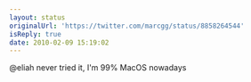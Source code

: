 ```yaml
---
layout: status
originalUrl: 'https://twitter.com/marcgg/status/8858264544'
isReply: true
date: 2010-02-09 15:19:02
---
```


@eliah never tried it, I'm 99% MacOS nowadays
